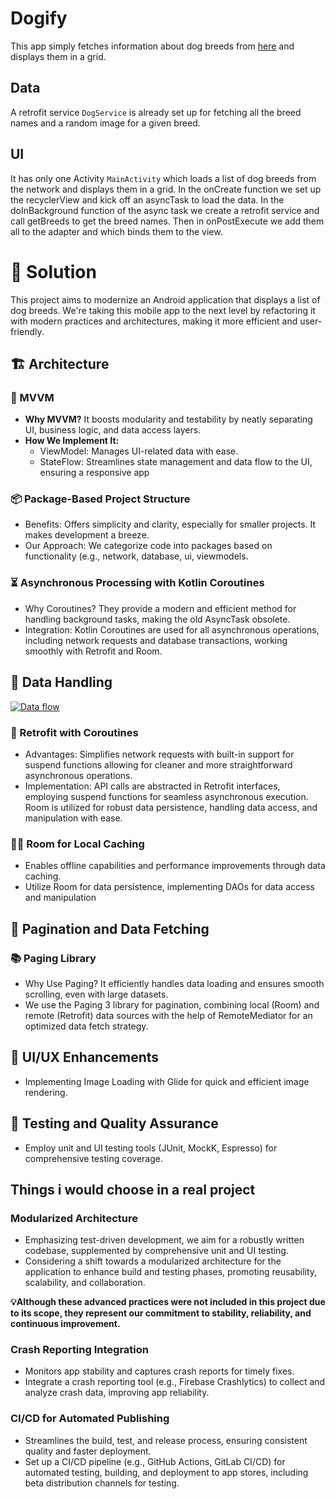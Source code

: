 # Dogify

This app simply fetches information about dog breeds from [here](https://dog.ceo/dog-api/documentation/) and displays
them in a grid.

## Data

A retrofit service `DogService` is already set up for fetching all the breed names and a random image for a given breed.

## UI

It has only one Activity `MainActivity` which loads a list of dog breeds from the network and displays them in a grid.
In the onCreate function we set up the recyclerView and kick off an asyncTask to load the data.
In the doInBackground function of the async task we create a retrofit service and call getBreeds to get the breed names.
Then in onPostExecute we add them all to the adapter and which binds them to the view.

# 🚀 Solution

This project aims to modernize an Android application that displays a list of dog breeds.
We're taking this mobile app to the next level by refactoring it with modern practices and architectures, making it more
efficient and user-friendly.

## 🏗 Architecture

### 🌟 MVVM

- **Why MVVM?** It boosts modularity and testability by neatly separating UI, business logic, and data access layers.
- **How We Implement It:**
	- ViewModel: Manages UI-related data with ease.
	- StateFlow: Streamlines state management and data flow to the UI, ensuring a responsive app

### 📦 Package-Based Project Structure

- Benefits: Offers simplicity and clarity, especially for smaller projects. It makes development a breeze.
- Our Approach: We categorize code into packages based on functionality (e.g., network, database, ui, viewmodels.

### ⏳ Asynchronous Processing with Kotlin Coroutines

- Why Coroutines? They provide a modern and efficient method for handling background tasks, making the old AsyncTask
  obsolete.
- Integration: Kotlin Coroutines are used for all asynchronous operations, including network requests and database
  transactions, working smoothly with Retrofit and Room.

## 💾 Data Handling

[![Data flow](https://mermaid.ink/img/pako:eNqFk8FOwzAMhl_Fynm8QA9IGwUJoUpTJ3bqxTTusGiSkqQghHh3nLQIthXYYVrtr7_t3_O7ap0mVahAzyPZlkrGg0fTWJDPgD5yywPaCGvAAGurvWMN62E4J_ZVQvZMr5Vo9udAnfI1DS5wdP5tocb2NiGlO8DGE-mQIudYuclCzhkoMeIDBpqg9cXl5b4qpIYMEyJoyU6ZfSWpuoAbiu3jj3gtYanx_UrP8uU60NLDQ-5hlt7eXkwSNcXR21_B3rkBOueBUCrlzJRYLMcGD5TxE_KsXiaPlcpNAVdShWYZtPqnDFn9PWRidxSTccGNvqXUe_RjfJyYcjNVuzY8-QYvjHDnYs8Wbnr3-iU1W5yMhxA9ff1XxOE0XAH3g7xOcD8vDvsIHXuZNbIhsQc128OCJVtP3cl2Fo0YZo70CXlsySJGfaDkSx5eoLTEP7ZjnKf_2kGtObKz2P_ZziImnaiVMuQNspYjfE_hRklnhhpVyE-N_qlRjf0QDsfodm-2VYXsjVZqzEbPB3scvNbpwlTRoQy8UpQfq-nS88F_fAItlz5L?type=png)](https://mermaid.live/edit#pako:eNqFk8FOwzAMhl_Fynm8QA9IGwUJoUpTJ3bqxTTusGiSkqQghHh3nLQIthXYYVrtr7_t3_O7ap0mVahAzyPZlkrGg0fTWJDPgD5yywPaCGvAAGurvWMN62E4J_ZVQvZMr5Vo9udAnfI1DS5wdP5tocb2NiGlO8DGE-mQIudYuclCzhkoMeIDBpqg9cXl5b4qpIYMEyJoyU6ZfSWpuoAbiu3jj3gtYanx_UrP8uU60NLDQ-5hlt7eXkwSNcXR21_B3rkBOueBUCrlzJRYLMcGD5TxE_KsXiaPlcpNAVdShWYZtPqnDFn9PWRidxSTccGNvqXUe_RjfJyYcjNVuzY8-QYvjHDnYs8Wbnr3-iU1W5yMhxA9ff1XxOE0XAH3g7xOcD8vDvsIHXuZNbIhsQc128OCJVtP3cl2Fo0YZo70CXlsySJGfaDkSx5eoLTEP7ZjnKf_2kGtObKz2P_ZziImnaiVMuQNspYjfE_hRklnhhpVyE-N_qlRjf0QDsfodm-2VYXsjVZqzEbPB3scvNbpwlTRoQy8UpQfq-nS88F_fAItlz5L)

### 📡 Retrofit with Coroutines

- Advantages: Simplifies network requests with built-in support for suspend functions allowing for cleaner and more
  straightforward asynchronous operations.
- Implementation: API calls are abstracted in Retrofit interfaces, employing suspend functions for seamless asynchronous
  execution. Room is utilized for robust data persistence, handling data access, and manipulation with ease.

### ✍🏼 Room for Local Caching

- Enables offline capabilities and performance improvements through data caching.
- Utilize Room for data persistence, implementing DAOs for data access and manipulation

## 📃 Pagination and Data Fetching

### 📚 Paging Library

- Why Use Paging? It efficiently handles data loading and ensures smooth scrolling, even with large datasets.
- We use the Paging 3 library for pagination, combining local (Room) and remote (Retrofit) data sources with the help of
  RemoteMediator for an optimized data fetch strategy.

## 🎨 UI/UX Enhancements

- Implementing Image Loading with Glide for quick and efficient image rendering.

## 🧪 Testing and Quality Assurance

- Employ unit and UI testing tools (JUnit, MockK, Espresso) for comprehensive testing coverage.

## Things i would choose in a real project

### Modularized Architecture

- Emphasizing test-driven development, we aim for a robustly written codebase, supplemented by comprehensive unit and UI
  testing.
- Considering a shift towards a modularized architecture for the application to enhance build and testing phases,
  promoting reusability, scalability, and collaboration.

**💡Although these advanced practices were not included in this project due to its scope, they represent our commitment
to stability, reliability, and continuous improvement.**

### Crash Reporting Integration

- Monitors app stability and captures crash reports for timely fixes.
- Integrate a crash reporting tool (e.g., Firebase Crashlytics) to collect and analyze crash data, improving app
  reliability.

### CI/CD for Automated Publishing

- Streamlines the build, test, and release process, ensuring consistent quality and faster deployment.
- Set up a CI/CD pipeline (e.g., GitHub Actions, GitLab CI/CD) for automated testing, building, and deployment to app
  stores, including beta distribution channels for testing.



